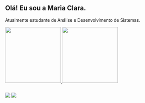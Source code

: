 ## Olá! Eu sou a Maria Clara.

Atualmente estudante de Análise e Desenvolvimento de Sistemas. 

<div>
<a href="https://github.com/mclaraop">
<img height="180em" src="https://github-readme-stats.vercel.app/api?username=mclaraop&show_icons=true&theme=dracula&include_all_commits=true&count_private=true"/>
<img height="180em" src="https://github-readme-stats.vercel.app/api/top-langs/?username=mclaraop&layout=compact&langs_count=16&theme=dracula"/>
</div>

## <div>
<a href="https://www.instagram.com/mariarwt/" target="_blank"><img loading="lazy" src="https://img.shields.io/badge/-Instagram-%23E4405F?style=for-the-badge&logo=instagram&logoColor=white" target="_blank"></a>
<a href="https://www.linkedin.com/in/mclaraop/" target="_blank"><img loading="lazy" src="https://img.shields.io/badge/-LinkedIn-%230077B5?style=for-the-badge&logo=linkedin&logoColor=white" target="_blank"></a>  
</div>

